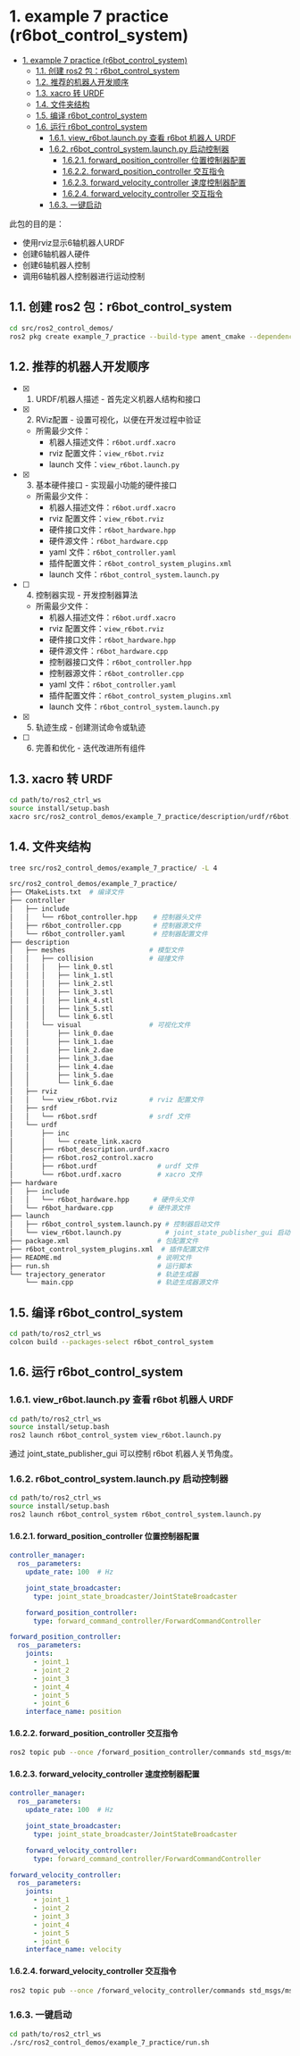 # 1. example 7 practice (r6bot_control_system)

- [1. example 7 practice (r6bot\_control\_system)](#1-example-7-practice-r6bot_control_system)
  - [1.1. 创建 ros2 包：r6bot\_control\_system](#11-创建-ros2-包r6bot_control_system)
  - [1.2. 推荐的机器人开发顺序](#12-推荐的机器人开发顺序)
  - [1.3. xacro 转 URDF](#13-xacro-转-urdf)
  - [1.4. 文件夹结构](#14-文件夹结构)
  - [1.5. 编译 r6bot\_control\_system](#15-编译-r6bot_control_system)
  - [1.6. 运行 r6bot\_control\_system](#16-运行-r6bot_control_system)
    - [1.6.1. view\_r6bot.launch.py 查看 r6bot 机器人 URDF](#161-view_r6botlaunchpy-查看-r6bot-机器人-urdf)
    - [1.6.2. r6bot\_control\_system.launch.py 启动控制器](#162-r6bot_control_systemlaunchpy-启动控制器)
      - [1.6.2.1. forward\_position\_controller 位置控制器配置](#1621-forward_position_controller-位置控制器配置)
      - [1.6.2.2. forward\_position\_controller 交互指令](#1622-forward_position_controller-交互指令)
      - [1.6.2.3. forward\_velocity\_controller 速度控制器配置](#1623-forward_velocity_controller-速度控制器配置)
      - [1.6.2.4. forward\_velocity\_controller 交互指令](#1624-forward_velocity_controller-交互指令)
    - [1.6.3. 一键启动](#163-一键启动)

此包的目的是：

- 使用rviz显示6轴机器人URDF
- 创建6轴机器人硬件
- 创建6轴机器人控制
- 调用6轴机器人控制器进行运动控制

## 1.1. 创建 ros2 包：r6bot_control_system

```bash
cd src/ros2_control_demos/
ros2 pkg create example_7_practice --build-type ament_cmake --dependencies rclcpp
```

## 1.2. 推荐的机器人开发顺序

- [x] 1. URDF/机器人描述 - 首先定义机器人结构和接口
- [x] 2. RViz配置 - 设置可视化，以便在开发过程中验证
  - 所需最少文件：
    - 机器人描述文件：```r6bot.urdf.xacro```
    - rviz 配置文件：```view_r6bot.rviz```
    - launch 文件：```view_r6bot.launch.py```
- [x] 3. 基本硬件接口 - 实现最小功能的硬件接口
  - 所需最少文件：
    - 机器人描述文件：```r6bot.urdf.xacro```
    - rviz 配置文件：```view_r6bot.rviz```
    - 硬件接口文件：```r6bot_hardware.hpp```
    - 硬件源文件：```r6bot_hardware.cpp```
    - yaml 文件：```r6bot_controller.yaml```
    - 插件配置文件：```r6bot_control_system_plugins.xml```
    - launch 文件：```r6bot_control_system.launch.py```
- [ ] 4. 控制器实现 - 开发控制器算法
  - 所需最少文件：
    - 机器人描述文件：```r6bot.urdf.xacro```
    - rviz 配置文件：```view_r6bot.rviz```
    - 硬件接口文件：```r6bot_hardware.hpp```
    - 硬件源文件：```r6bot_hardware.cpp```
    - 控制器接口文件：```r6bot_controller.hpp```
    - 控制器源文件：```r6bot_controller.cpp```
    - yaml 文件：```r6bot_controller.yaml```
    - 插件配置文件：```r6bot_control_system_plugins.xml```
    - launch 文件：```r6bot_control_system.launch.py```
- [x] 5. 轨迹生成 - 创建测试命令或轨迹
- [ ] 6. 完善和优化 - 迭代改进所有组件

## 1.3. xacro 转 URDF

```bash
cd path/to/ros2_ctrl_ws
source install/setup.bash
xacro src/ros2_control_demos/example_7_practice/description/urdf/r6bot.urdf.xacro > src/ros2_control_demos/example_7_practice/description/urdf/r6bot.urdf
```

## 1.4. 文件夹结构

```bash
tree src/ros2_control_demos/example_7_practice/ -L 4
```

```bash
src/ros2_control_demos/example_7_practice/
├── CMakeLists.txt  # 编译文件
├── controller
│   ├── include
│   │   └── r6bot_controller.hpp    # 控制器头文件
│   ├── r6bot_controller.cpp        # 控制器源文件
│   └── r6bot_controller.yaml       # 控制器配置文件
├── description
│   ├── meshes                     # 模型文件
│   │   ├── collision              # 碰撞文件
│   │   │   ├── link_0.stl
│   │   │   ├── link_1.stl
│   │   │   ├── link_2.stl
│   │   │   ├── link_3.stl
│   │   │   ├── link_4.stl
│   │   │   ├── link_5.stl
│   │   │   └── link_6.stl
│   │   └── visual                 # 可视化文件
│   │       ├── link_0.dae
│   │       ├── link_1.dae
│   │       ├── link_2.dae
│   │       ├── link_3.dae
│   │       ├── link_4.dae
│   │       ├── link_5.dae
│   │       └── link_6.dae
│   ├── rviz
│   │   └── view_r6bot.rviz        # rviz 配置文件
│   ├── srdf
│   │   └── r6bot.srdf             # srdf 文件
│   └── urdf
│       ├── inc
│       │   └── create_link.xacro
│       ├── r6bot_description.urdf.xacro
│       ├── r6bot.ros2_control.xacro
│       ├── r6bot.urdf               # urdf 文件
│       └── r6bot.urdf.xacro         # xacro 文件
├── hardware
│   ├── include
│   │   └── r6bot_hardware.hpp      # 硬件头文件
│   └── r6bot_hardware.cpp         # 硬件源文件
├── launch
│   ├── r6bot_control_system.launch.py # 控制器启动文件
│   └── view_r6bot.launch.py           # joint_state_publisher_gui 启动文件
├── package.xml                      # 包配置文件
├── r6bot_control_system_plugins.xml  # 插件配置文件
├── README.md                        # 说明文件
├── run.sh                           # 运行脚本
└── trajectory_generator             # 轨迹生成器
    └── main.cpp                     # 轨迹生成器源文件
```

## 1.5. 编译 r6bot_control_system

```bash
cd path/to/ros2_ctrl_ws
colcon build --packages-select r6bot_control_system
```

## 1.6. 运行 r6bot_control_system

### 1.6.1. view_r6bot.launch.py 查看 r6bot 机器人 URDF

```bash
cd path/to/ros2_ctrl_ws
source install/setup.bash
ros2 launch r6bot_control_system view_r6bot.launch.py
```

通过 joint_state_publisher_gui 可以控制 r6bot 机器人关节角度。

### 1.6.2. r6bot_control_system.launch.py 启动控制器

```bash
cd path/to/ros2_ctrl_ws
source install/setup.bash
ros2 launch r6bot_control_system r6bot_control_system.launch.py
```

#### 1.6.2.1. forward_position_controller 位置控制器配置

```yaml
controller_manager:
  ros__parameters:
    update_rate: 100  # Hz

    joint_state_broadcaster:
      type: joint_state_broadcaster/JointStateBroadcaster

    forward_position_controller:
      type: forward_command_controller/ForwardCommandController

forward_position_controller:
  ros__parameters:
    joints:
      - joint_1
      - joint_2
      - joint_3
      - joint_4
      - joint_5
      - joint_6
    interface_name: position
```

#### 1.6.2.2. forward_position_controller 交互指令

```bash
ros2 topic pub --once /forward_position_controller/commands std_msgs/msg/Float64MultiArray "data: [0.0, 0.0, 0.0, 0.0, 0.0, 0.0]"
```

#### 1.6.2.3. forward_velocity_controller 速度控制器配置

```yaml
controller_manager:
  ros__parameters:
    update_rate: 100  # Hz

    joint_state_broadcaster:
      type: joint_state_broadcaster/JointStateBroadcaster

    forward_velocity_controller:
      type: forward_command_controller/ForwardCommandController

forward_velocity_controller:
  ros__parameters:
    joints:
      - joint_1
      - joint_2
      - joint_3
      - joint_4
      - joint_5
      - joint_6
    interface_name: velocity
```

#### 1.6.2.4. forward_velocity_controller 交互指令

```bash
ros2 topic pub --once /forward_velocity_controller/commands std_msgs/msg/Float64MultiArray "data: [0.0, 0.0, 0.0, 0.0, 0.0, 0.0]"
```

### 1.6.3. 一键启动

```bash
cd path/to/ros2_ctrl_ws
./src/ros2_control_demos/example_7_practice/run.sh
```
